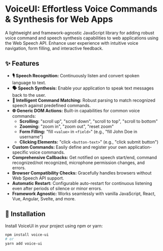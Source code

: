 #  VoiceUI: Effortless Voice Commands & Synthesis for Web Apps

<!-- [![npm version](https://badge.fury.io/js/voice-ui.svg)](https://www.npmjs.com/package/voice-ui)
[![npm downloads](https://img.shields.io/npm/dm/voice-ui.svg)](https://www.npmjs.com/package/voice-ui)
[![License: MIT](https://img.shields.io/badge/License-MIT-yellow.svg)](https://opensource.org/licenses/MIT)
[![Build Status](https://github.com/your-github-username/voice-ui/actions/workflows/ci.yml/badge.svg)](https://github.com/your-github-username/voice-ui/actions/workflows/ci.yml) -->

A lightweight and framework-agnostic JavaScript library for adding robust voice command and speech synthesis capabilities to web applications using the Web Speech API. Enhance user experience with intuitive voice navigation, form filling, and interactive feedback.

## ✨ Features

*   **🎙️ Speech Recognition:** Continuously listen and convert spoken language to text.
*   **🗣️ Speech Synthesis:** Enable your application to speak text messages back to the user.
*   **🧠 Intelligent Command Matching:** Robust parsing to match recognized speech against predefined commands.
*   **🌐 Generic DOM Actions:** Built-in capabilities for common voice commands:
    *   **Scrolling:** "scroll up", "scroll down", "scroll to top", "scroll to bottom"
    *   **Zooming:** "zoom in", "zoom out", "reset zoom"
    *   **Form Filling:** "fill `<value>` in `<field>`" (e.g., "fill John Doe in username")
    *   **Clicking Elements:** "click `<button-text>`" (e.g., "click submit button")
*   **Custom Commands:** Easily define and register your own application-specific voice commands.
*   **Comprehensive Callbacks:** Get notified on speech start/end, command recognized/not recognized, microphone permission changes, and errors.
*   **Browser Compatibility Checks:** Gracefully handles browsers without Web Speech API support.
*   **Automatic Restart:** Configurable auto-restart for continuous listening even after periods of silence or minor errors.
*   **Framework Agnostic:** Works seamlessly with vanilla JavaScript, React, Vue, Angular, Svelte, and more.

## 🚀 Installation

Install VoiceUI in your project using npm or yarn:

```bash
npm install voice-ui
# or
yarn add voice-ui


